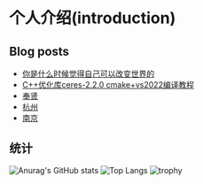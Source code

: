 # 个人介绍(introduction)
## Blog posts
<!-- BLOG-POST-LIST:START -->
- [你是什么时候觉得自己可以改变世界的](http://littledai.cn/2025/08/13/%E4%BD%A0%E6%98%AF%E4%BB%80%E4%B9%88%E6%97%B6%E5%80%99%E8%A7%89%E5%BE%97%E8%87%AA%E5%B7%B1%E5%8F%AF%E4%BB%A5%E6%94%B9%E5%8F%98%E4%B8%96%E7%95%8C%E7%9A%84/)
- [C++优化库ceres-2.2.0 cmake+vs2022编译教程](http://littledai.cn/2025/06/19/C++%E4%BC%98%E5%8C%96%E5%BA%93ceres-2.2.0%20cmake+vs2022%E7%BC%96%E8%AF%91%E6%95%99%E7%A8%8B/)
- [奉贤](http://littledai.cn/2025/06/19/%E5%A5%89%E8%B4%A4/)
- [杭州](http://littledai.cn/2025/03/16/%E6%9D%AD%E5%B7%9E/)
- [南京](http://littledai.cn/2025/03/16/%E5%8D%97%E4%BA%AC/)
<!-- BLOG-POST-LIST:END -->
## 统计
![Anurag's GitHub stats](https://github-readme-stats.vercel.app/api?username=littledyc)
![Top Langs](https://github-readme-stats.vercel.app/api/top-langs/?username=littledyc)
![trophy](https://github-profile-trophy.vercel.app/?username=littledyc)

